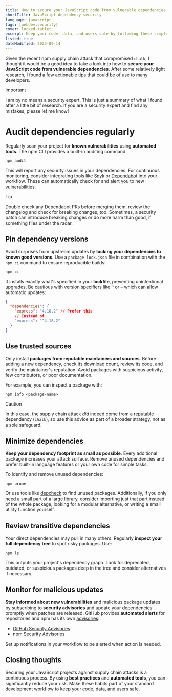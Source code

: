 ```yaml
---
title: How to secure your JavaScript code from vulnerable dependencies
shortTitle: JavaScript dependency security
language: javascript
tags: [webdev,security]
cover: locked-tablet
excerpt: Keep your code, data, and users safe by following these simple tips to secure your JavaScript projects from vulnerable dependencies.
listed: true
dateModified: 2025-09-14
---
```


Given the recent npm supply chain attack that compromised `chalk`, I thought it would be a good idea to take a look into how to **secure your JavaScript code from vulnerable dependencies**. After some relatively light research, I found a few actionable tips that could be of use to many developers.

> [!IMPORTANT]
>
> I am by no means a security expert. This is just a summary of what I found after a little bit of research. If you are a security expert and find any mistakes, please let me know!

# Audit dependencies regularly

Regularly scan your project for **known vulnerabilities** using **automated tools**. The npm CLI provides a built-in auditing command:

```shell
npm audit
```

This will report any security issues in your dependencies. For continuous monitoring, consider integrating tools like [Snyk](https://snyk.io/) or [Dependabot](https://github.com/dependabot) into your workflow. These can automatically check for and alert you to new vulnerabilities.

> [!TIP]
>
> Double check any Dependabot PRs before merging them, review the changelog and check for breaking changes, too. Sometimes, a security patch can introduce breaking changes or do more harm than good, if something flies under the radar.

## Pin dependency versions

Avoid surprises from upstream updates by **locking your dependencies to known good versions**. Use a `package-lock.json` file in combination with the `npm ci` command to ensure reproducible builds:

```shell
npm ci
```

It installs exactly what's specified in your **lockfile**, preventing unintentional upgrades. Be cautious with version specifiers like `^` or `~` which can allow automatic updates:

```json title="package.json"
{
  "dependencies": {
    "express": "4.18.2" // Prefer this
    // Instead of
    "express": "^4.18.2"
  }
}
```

## Use trusted sources

Only install **packages from reputable maintainers and sources**. Before adding a new dependency, check its download count, review its code, and verify the maintainer's reputation. Avoid packages with suspicious activity, few contributors, or poor documentation.

For example, you can inspect a package with:

```shell
npm info <package-name>
```

> [!CAUTION]
>
> In this case, the supply chain attack _did_ indeed come from a reputable dependency (`chalk`), so use this advice as part of a broader strategy, not as a sole safeguard.

## Minimize dependencies

**Keep your dependency footprint as small as possible**. Every additional package increases your attack surface. Remove unused dependencies and prefer built-in language features or your own code for simple tasks.

To identify and remove unused dependencies:

```shell
npm prune
```

Or use tools like [depcheck](https://www.npmjs.com/package/depcheck) to find unused packages. Additionally, if you only need a small part of a large library, consider importing just that part instead of the whole package, looking for a modular alternative, or writing a small utility function yourself.

## Review transitive dependencies

Your direct dependencies may pull in many others. Regularly **inspect your full dependency tree** to spot risky packages. Use:

```shell
npm ls
```

This outputs your project's dependency graph. Look for deprecated, outdated, or suspicious packages deep in the tree and consider alternatives if necessary.

## Monitor for malicious updates

**Stay informed about new vulnerabilities** and malicious package updates by subscribing to **security advisories** and update your dependencies promptly when patches are released. GitHub provides **automated alerts** for repositories and npm has its own [advisories](https://www.npmjs.com/advisories):

- [GitHub Security Advisories](https://github.com/advisories)
- [npm Security Advisories](https://www.npmjs.com/advisories)

Set up notifications in your workflow to be alerted when action is needed.

## Closing thoughts

Securing your JavaScript projects against supply chain attacks is a continuous process. By using **best practices** and **automated tools**, you can significantly reduce your risk. Make these habits part of your standard development workflow to keep your code, data, and users safe.
